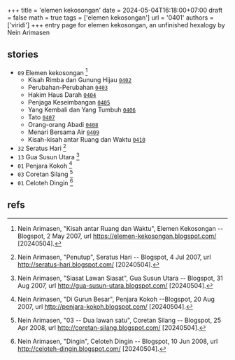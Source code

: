 +++
title = 'elemen kekosongan'
date = 2024-05-04T16:18:00+07:00
draft = false
math = true
tags = ['elemen kekosongan']
url = '0401'
authors = ['viridi']
+++
entry page for elemen kekosongan, an unfinished hexalogy by Nein Arimasen <!--more-->


## stories
+ `09` Elemen kekosongan [^arimasen_2007a]
  - Kisah Rimba dan Gunung Hijau [`0402`](../0402)
  - Perubahan-Perubahan [`0403`](../0403)
  - Hakim Haus Darah [`0404`](../0404)
  - Penjaga Keseimbangan [`0405`](../0405)
  - Yang Kembali dan Yang Tumbuh [`0406`](../0406)
  - Tato [`0407`](../0407)
  - Orang-orang Abadi [`0408`](../0408)
  - Menari Bersama Air [`0409`](../0409)
  - Kisah-kisah antar Ruang dan Waktu [`0410`](../0410)
+ `32` Seratus Hari [^arimasen_2007b]
+ `13` Gua Susun Utara [^arimasen_2007c]
+ `01` Penjara Kokoh [^arimasen_2007d]
+ `03` Coretan Silang [^arimasen_2007e]
+ `01` Celoteh Dingin [^arimasen_2007f]


## refs
[^arimasen_2007a]: Nein Arimasen, "Kisah antar Ruang dan Waktu", Elemen Kekosongan -- Blogspot, 2 May 2007, url https://elemen-kekosongan.blogspot.com/ [20240504].
[^arimasen_2007b]: Nein Arimasen, "Penutup", Seratus Hari -- Blogspot, 4 Jul 2007, url http://seratus-hari.blogspot.com/ [20240504].
[^arimasen_2007c]: Nein Arimasen, "Siasat Lawan Siasat", Gua Susun Utara -- Blogspot, 31 Aug 2007, url http://gua-susun-utara.blogspot.com/ [20240504].
[^arimasen_2007d]: Nein Arimasen, "Di Gurun Besar", Penjara Kokoh --Blogspot, 20 Aug 2007, url http://penjara-kokoh.blogspot.com/ [20240504].
[^arimasen_2007e]: Nein Arimasen, "03 -- Dua lawan satu", Coretan Silang -- Blogspot, 25 Apr 2008, url http://coretan-silang.blogspot.com/ [20240504].
[^arimasen_2007f]: Nein Arimasen, "Dingin", Celoteh Dingin -- Blogspot, 10 Jun 2008, url http://celoteh-dingin.blogspot.com/ [20240504].
